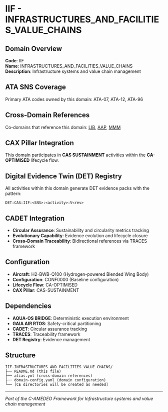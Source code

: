 # IIF - INFRASTRUCTURES_AND_FACILITIES_VALUE_CHAINS

## Domain Overview
**Code**: IIF  
**Name**: INFRASTRUCTURES_AND_FACILITIES_VALUE_CHAINS  
**Description**: Infrastructure systems and value chain management

## ATA SNS Coverage
Primary ATA codes owned by this domain:
ATA-07, ATA-12, ATA-96

## Cross-Domain References
Co-domains that reference this domain:
[LIB](../LIB-*/), [AAP](../AAP-*/), [MMM](../MMM-*/)

## CAX Pillar Integration
This domain participates in **CAS SUSTAINMENT** activities within the **CA-OPTIMISED** lifecycle flow.

## Digital Evidence Twin (DET) Registry
All activities within this domain generate DET evidence packs with the pattern:
```
DET:CAS:IIF:<SNS>:<activity>:V<rev>
```

## CADET Integration
- **Circular Assurance**: Sustainability and circularity metrics tracking
- **Evolutionary Capability**: Evidence evolution and lifecycle closure
- **Cross-Domain Traceability**: Bidirectional references via TRACES framework

## Configuration
- **Aircraft**: H2-BWB-Q100 (Hydrogen-powered Blended Wing Body)
- **Configuration**: CONF0000 (Baseline configuration)
- **Lifecycle Flow**: CA-OPTIMISED
- **CAX Pillar**: CAS-SUSTAINMENT

## Dependencies
- **AQUA-OS BRIDGE**: Deterministic execution environment
- **GAIA AIR RTOS**: Safety-critical partitioning
- **CADET**: Circular assurance tracking
- **TRACES**: Traceability framework
- **DET Registry**: Evidence management

## Structure
```
IIF-INFRASTRUCTURES_AND_FACILITIES_VALUE_CHAINS/
├── README.md (this file)
├── alias.yml (cross-domain references)
├── domain-config.yaml (domain configuration)
└── [CE directories will be created as needed]
```

---
*Part of the C-AMEDEO Framework for Infrastructure systems and value chain management*